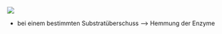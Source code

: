 ![](Pasted%20image%2020240614110200.png)
- bei einem bestimmten Substratüberschuss --> Hemmung der Enzyme